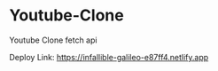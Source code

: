 # Youtube-Clone
Youtube Clone fetch api

Deploy Link: https://infallible-galileo-e87ff4.netlify.app
